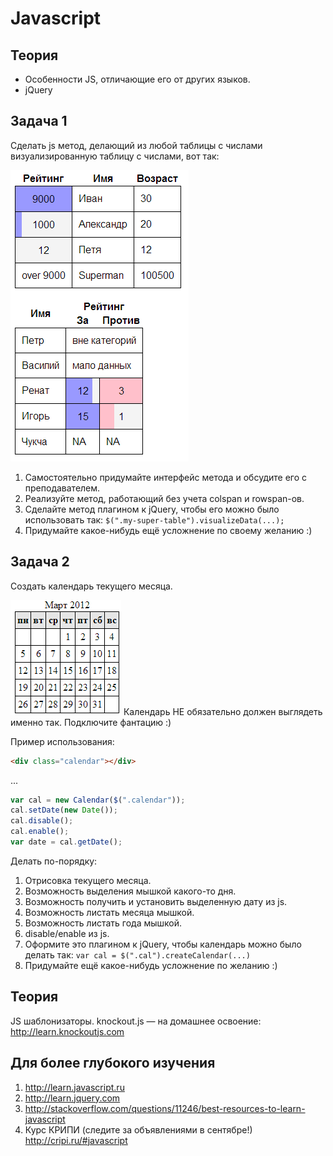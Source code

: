 Javascript
==========

Теория
------
* Особенности JS, отличающие его от других языков.
* jQuery

Задача 1
--------
Сделать js метод, делающий из любой таблицы с числами визуализированную таблицу с числами, вот так:

![Макет visual-table](visual-table.png)

1. Самостоятельно придумайте интерфейс метода и обсудите его с преподавателем.
2. Реализуйте метод, работающий без учета colspan и rowspan-ов.
3. Сделайте метод плагином к jQuery, чтобы его можно было использовать так: 
`$(".my-super-table").visualizeData(...);`
4. Придумайте какое-нибудь ещё усложнение по своему желанию :) 



Задача 2
--------

Создать календарь текущего месяца.

![Макет calendar](calendar.png)
Календарь НЕ обязательно должен выглядеть именно так. Подключите фантацию :)

Пример использования:
```html
<div class="calendar"></div>
````
...
```javascript
var cal = new Calendar($(".calendar"));
cal.setDate(new Date());
cal.disable();
cal.enable();
var date = cal.getDate();
```
Делать по-порядку:

1. Отрисовка текущего месяца.
2. Возможность выделения мышкой какого-то дня.
3. Возможность получить и установить выделенную дату из js.
3. Возможность листать месяца мышкой.
4. Возможность листать года мышкой.
5. disable/enable из js.
6. Оформите это плагином к jQuery, чтобы календарь можно было делать так: `var cal = $(".cal").createCalendar(...)`
7. Придумайте ещё какое-нибудь усложнение по желанию :)



Теория
------
JS шаблонизаторы. 
knockout.js — на домашнее освоение: http://learn.knockoutjs.com


Для более глубокого изучения
------------
1. http://learn.javascript.ru
2. http://learn.jquery.com
3. http://stackoverflow.com/questions/11246/best-resources-to-learn-javascript
4. Курс КРИПИ (следите за объявлениями в сентябре!) http://cripi.ru/#javascript
